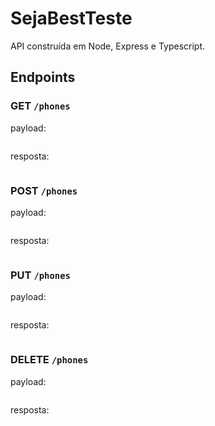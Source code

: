 # SejaBestTeste

API construída em Node, Express e Typescript.

## Endpoints

### GET `/phones`

payload: 

```json
```

resposta: 

```json
```

### POST `/phones`

payload: 

```json
```

resposta: 

```json
```

### PUT `/phones`

payload: 

```json
```

resposta: 

```json
```

### DELETE `/phones`

payload: 

```json
```

resposta: 

```json
```
